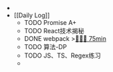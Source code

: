 -
- [[Daily Log]]
	- TODO Promise A+
	- TODO React技术揭秘
	- DONE webpack >[🍅🍅🍅 75min](#agenda-pomo://?t=f-1689403661173-1500%2Cf-1689405325930-1500%2Cf-1689410020788-1500)
	- TODO 算法-DP
	- TODO JS、TS、Regex练习
	-